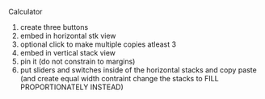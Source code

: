 Calculator
1. create three buttons <br>
2. embed in horizontal stk view
3. optional click to make multiple copies atleast 3
4. embed in vertical stack view
5. pin it (do not constrain to margins)
6. put sliders and switches inside of the horizontal stacks and copy paste (and create equal width contraint change the stacks to FILL PROPORTIONATELY INSTEAD)

